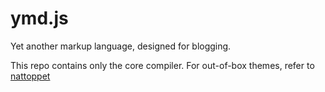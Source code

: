 ymd.js
======

Yet another markup language, designed for blogging.

This repo contains only the core compiler. For out-of-box themes, refer to [nattoppet](https://github.com/ylxdzsw/nattoppet)
